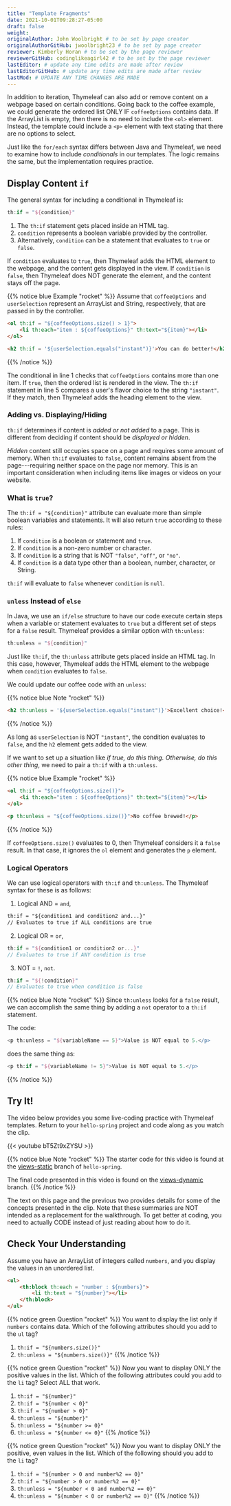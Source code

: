 ```yaml
---
title: "Template Fragments"
date: 2021-10-01T09:28:27-05:00
draft: false
weight: 
originalAuthor: John Woolbright # to be set by page creator
originalAuthorGitHub: jwoolbright23 # to be set by page creator
reviewer: Kimberly Horan # to be set by the page reviewer
reviewerGitHub: codinglikeagirl42 # to be set by the page reviewer
lastEditor: # update any time edits are made after review
lastEditorGitHub: # update any time edits are made after review
lastMod: # UPDATE ANY TIME CHANGES ARE MADE
---
```


In addition to iteration, Thymeleaf can also add or remove content on a
webpage based on certain conditions. Going back to the coffee example, we could
generate the ordered list ONLY IF `coffeeOptions` contains data. If the
ArrayList is empty, then there is no need to include the `<ol>` element.
Instead, the template could include a `<p>` element with text stating that
there are no options to select.

Just like the `for/each` syntax differs between Java and Thymeleaf, we need
to examine how to include *conditionals* in our templates. The logic remains
the same, but the implementation requires practice.

## Display Content `if`

The general syntax for including a conditional in Thymeleaf is:

```groovy
th:if = "${condition}"
```

1. The `th:if` statement gets placed inside an HTML tag.
1. `condition` represents a boolean variable provided by the controller.
1. Alternatively, `condition` can be a statement that evaluates to `true` or `false`.

If `condition` evaluates to `true`, then Thymeleaf adds the HTML element to
the webpage, and the content gets displayed in the view. If `condition` is
`false`, then Thymeleaf does NOT generate the element, and the content stays
off the page.

{{% notice blue Example "rocket" %}}
Assume that `coffeeOptions` and `userSelection` represent an ArrayList
and String, respectively, that are passed in by the controller.

```html
<ol th:if = "${coffeeOptions.size() > 1}">
    <li th:each="item : ${coffeeOptions}" th:text="${item}"></li>
</ol>

<h2 th:if = '${userSelection.equals("instant")}'>You can do better!</h2>
```
{{% /notice %}}

The conditional in line 1 checks that `coffeeOptions` contains more than one
item. If `true`, then the ordered list is rendered in the view. The
`th:if` statement in line 5 compares a user's flavor choice to the string
`"instant"`. If they match, then Thymeleaf adds the heading element to the
view.

### Adding vs. Displaying/Hiding

`th:if` determines if content is *added or not added* to a page. This is
different from deciding if content should be *displayed or hidden*.

*Hidden* content still occupies space on a page and requires some amount of
memory. When `th:if` evaluates to `false`, content remains absent from the
page---requiring neither space on the page nor memory. This is an important
consideration when including items like images or videos on your website.

### What is `true`?

The `th:if = "${condition}"` attribute can evaluate more than simple boolean
variables and statements. It will also return `true` according to these
rules:

1. If `condition` is a boolean or statement and `true`.
1. If `condition` is a non-zero number or character.
1. If `condition` is a string that is NOT `"false"`, `"off"`, or `"no"`.
1. If `condition` is a data type other than a boolean, number, character, or String.

`th:if` will evaluate to `false` whenever `condition` is `null`.

### `unless` Instead of `else`

In Java, we use an `if/else` structure to have our code execute certain steps
when a variable or statement evaluates to `true` but a different set of steps
for a `false` result. Thymeleaf provides a similar option with `th:unless`:

```groovy
th:unless = "${condition}"
```

Just like `th:if`, the `th:unless` attribute gets placed inside an HTML
tag. In this case, however, Thymeleaf adds the HTML element to the webpage when
`condition` evaluates to `false`.

We could update our coffee code with an `unless`:

{{% notice blue Note "rocket" %}}
```html
<h2 th:unless = '${userSelection.equals("instant")}'>Excellent choice!</h2>

```
{{% /notice %}}

As long as `userSelection` is NOT `"instant"`, the condition evaluates to `false`, and the `h2` element gets added to the view.

If we want to set up a situation like *if true, do this thing. Otherwise, do this other thing*, we need to pair a `th:if` with a `th:unless`.

{{% notice blue Example "rocket" %}}
```html
<ol th:if = "${coffeeOptions.size()}">
    <li th:each="item : ${coffeeOptions}" th:text="${item}"></li>
</ol>

<p th:unless = "${coffeeOptions.size()}">No coffee brewed!</p>
```
{{% /notice %}}

If `coffeeOptions.size()` evaluates to 0, then Thymeleaf considers it a `false` result. In that case, it ignores the `ol` element and generates the `p` element.

### Logical Operators

We can use logical operators with `th:if` and `th:unless`. The Thymeleaf syntax for these is as follows:

1. Logical AND = `and`,

```html
th:if = "${condition1 and condition2 and...}"
// Evaluates to true if ALL conditions are true
```

2. Logical OR = `or`,

```groovy
th:if = "${condition1 or condition2 or...}"
// Evaluates to true if ANY condition is true
```

3. NOT = `!`, `not`.

```groovy
th:if = "${!condition}"
// Evaluates to true when condition is false
```

{{% notice blue Note "rocket" %}}
Since `th:unless` looks for a `false` result, we can accomplish the same
thing by adding a `not` operator to a `th:if` statement.

The code:

```groovy
<p th:unless = "${variableName == 5}">Value is NOT equal to 5.</p>

```

does the same thing as:

```groovy
<p th:if = "${variableName != 5}">Value is NOT equal to 5.</p>

```
{{% /notice %}}

## Try It!

The video below provides you some live-coding practice with Thymeleaf
templates. Return to your ``hello-spring`` project and code along as you watch
the clip.

{{< youtube bT5Zt9xZYSU >}}

{{% notice blue Note "rocket" %}}
The starter code for this video is found at the [views-static](https://github.com/LaunchCodeEducation/hello-spring/tree/views-static) branch of `hello-spring`. 

The final code presented in this video is found on the [views-dynamic](https://github.com/LaunchCodeEducation/hello-spring/tree/views-dynamic) branch.
{{% /notice %}}

The text on this page and the previous two provides details for some of the
concepts presented in the clip. Note that these summaries are NOT intended as
a replacement for the walkthrough. To get better at coding, you need to
actually CODE instead of just reading about how to do it.

## Check Your Understanding

Assume you have an ArrayList of integers called `numbers`, and you display
the values in an unordered list.

```html
<ul>
    <th:block th:each = "number : ${numbers}">
        <li th:text = "${number}"></li>
    </th:block>
</ul>
```

{{% notice green Question "rocket" %}}
You want to display the list only if `numbers` contains data. Which of the
following attributes should you add to the `ul` tag?

1. `th:if = "${numbers.size()}"`
1. `th:unless = "${numbers.size()}"`
{{% /notice %}}

{{% notice green Question "rocket" %}}
Now you want to display ONLY the positive values in the list. Which of the following attributes could you add to the `li` tag? Select ALL that work.

1. `th:if = "${number}"`
1. `th:if = "${number < 0}"`
1. `th:if = "${number > 0}"`
1. `th:unless = "${number}"`
1. `th:unless = "${number >= 0}"`
1. `th:unless = "${number <= 0}"`
{{% /notice %}}

{{% notice green Question "rocket" %}}
Now you want to display ONLY the positive, even values in the list. Which of the following should you add to the `li` tag?

1. `th:if = "${number > 0 and number%2 == 0}"`
1. `th:if = "${number > 0 or number%2 == 0}"`
1. `th:unless = "${number < 0 and number%2 == 0}"`
1. `th:unless = "${number < 0 or number%2 == 0}"`
{{% /notice %}}
